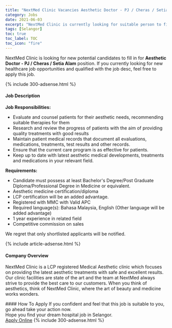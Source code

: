 ```yaml
---
title: "NextMed Clinic Vacancies Aesthetic Doctor - PJ / Cheras / Setia Alam" 
category: Jobs 
date: 2021-06-03 
excerpt: "NextMed Clinic is currently looking for suitable person to fill in the Aesthetic Doctor - PJ / Cheras / Setia Alam which positioned at Selangor" 
tags: [Selangor] 
toc: true 
toc_label: TOC 
toc_icon: "fire" 
--- 
```


<p>NextMed Clinic is looking for new potential candidates to fill in for <b>Aesthetic Doctor - PJ / Cheras / Setia Alam</b> position. If you currently looking for new healthcare job opportunities and qualified with the job desc, feel free to apply this job.
</p>{% include 300-adsense.html %} 
<div><div><h4>Job Description</h4></div><div><div><span><div><p><strong>Job Responsibilities:</strong></p><ul><li><span>Evaluate and counsel patients for their aesthetic needs, recommending suitable therapies for them</span></li><li><span>Research and review the progress of patients with the aim of providing quality treatments with good results</span></li><li><span>Maintain patient medical records that document all evaluations, medications, treatments, test results and other records.</span></li><li><span>Ensure that the current care program is as effective for patients.</span></li><li><span>Keep up to date with latest aesthetic medical developments, treatments and medications in your relevant field.</span></li></ul><p><strong>Requirements:</strong></p><ul><li><span>Candidate must possess at least Bachelor's Degree/Post Graduate Diploma/Professional Degree in Medicine or equivalent.</span></li><li>Aesthetic medicine certification/diploma</li><li><span>LCP certification will be an added advantage.</span></li><li><span>Registered with MMC with Valid APC</span></li><li><span>Required language(s):&#160;Bahasa Malaysia, English (Other language will be added advantage)</span></li><li>1 year experience in related field</li><li><span>Competitive commission on sales</span></li></ul><p><span>We regret that only shortlisted applicants will be notified.</span></p></div></span></div></div></div> 
{% include article-adsense.html %} 
<div><div><h4>Company Overview</h4></div><div><div><span><div><p>NextMed Clinic is a LCP registered Medical Aesthetic clinic which focuses on providing the latest aesthetic treatments with safe and excellent results. Our clinic facilities are state of the art and the team at NextMed always strive to provide the best care to our customers. When you think of aesthetics, think of NextMed Clinic, where the art of beauty and medicine works wonders.&#160;</p></div></span></div></div></div> 
#### How To Apply 
If you confident and feel that this job is suitable to you, go ahead take your action now. <br/> 
Hope you find your dream hospital job in Selangor. <br/> 
<a href="https://www.jobstreet.com.my/en/job/aesthetic-doctor-pj-cheras-setia-alam-4569502?jobId=jobstreet-my-job-4569502" class="btn btn--warning" target="_blank" rel="nofollow noopenner">Apply Online</a> 
{% include 300-adsense.html %} 